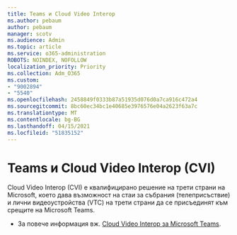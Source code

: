 ```yaml
---
title: Teams и Cloud Video Interop
ms.author: pebaum
author: pebaum
manager: scotv
ms.audience: Admin
ms.topic: article
ms.service: o365-administration
ROBOTS: NOINDEX, NOFOLLOW
localization_priority: Priority
ms.collection: Adm_O365
ms.custom:
- "9002894"
- "5540"
ms.openlocfilehash: 2458849f0333b87a51935d076d0a7ca916c472a4
ms.sourcegitcommit: 8bc60ec34bc1e40685e3976576e04a2623f63a7c
ms.translationtype: MT
ms.contentlocale: bg-BG
ms.lasthandoff: 04/15/2021
ms.locfileid: "51835152"
---
```

# <a name="teams-and-cloud-video-interop-cvi"></a>Teams и Cloud Video Interop (CVI)

Cloud Video Interop (CVI) е квалифицирано решение на трети страни на Microsoft, което дава възможност на стаи за събрания (телеприсъствие) и лични видеоустройства (VTC) на трети страни да се присъединят към срещите на Microsoft Teams.

- За повече информация вж. [Cloud Video Interop за Microsoft Teams](https://docs.microsoft.com/microsoftteams/cloud-video-interop).
